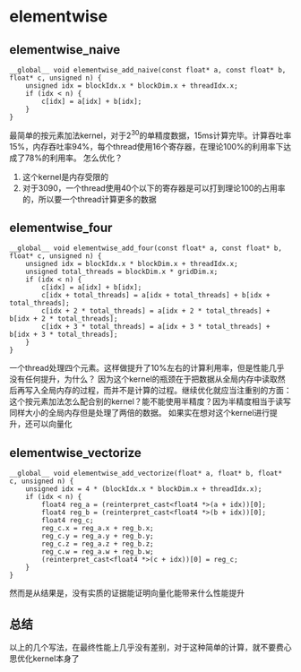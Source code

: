 # elementwise

## elementwise_naive

```cuda
__global__ void elementwise_add_naive(const float* a, const float* b, float* c, unsigned n) {
    unsigned idx = blockIdx.x * blockDim.x + threadIdx.x;
    if (idx < n) {
        c[idx] = a[idx] + b[idx];
    }
}
```

最简单的按元素加法kernel，对于$2^{30}$的单精度数据，15ms计算完毕。计算吞吐率15%，内存吞吐率94%，每个thread使用16个寄存器，在理论100%的利用率下达成了78%的利用率。
怎么优化？
1. 这个kernel是内存受限的
2. 对于3090，一个thread使用40个以下的寄存器是可以打到理论100的占用率的，所以要一个thread计算更多的数据

## elementwise_four

```cuda
__global__ void elementwise_add_four(const float* a, const float* b, float* c, unsigned n) {
    unsigned idx = blockIdx.x * blockDim.x + threadIdx.x;
    unsigned total_threads = blockDim.x * gridDim.x;
    if (idx < n) {
        c[idx] = a[idx] + b[idx];
        c[idx + total_threads] = a[idx + total_threads] + b[idx + total_threads];
        c[idx + 2 * total_threads] = a[idx + 2 * total_threads] + b[idx + 2 * total_threads];
        c[idx + 3 * total_threads] = a[idx + 3 * total_threads] + b[idx + 3 * total_threads];
    }
}
```

一个thread处理四个元素。这样做提升了10%左右的计算利用率，但是性能几乎没有任何提升，为什么？
因为这个kernel的瓶颈在于把数据从全局内存中读取然后再写入全局内存的过程，而并不是计算的过程。继续优化就应当注重别的方面：这个按元素加法怎么配合别的kernel？能不能使用半精度？因为半精度相当于读写同样大小的全局内存但是处理了两倍的数据。
如果实在想对这个kernel进行提升，还可以向量化

## elementwise_vectorize

```cuda
__global__ void elementwise_add_vectorize(float* a, float* b, float* c, unsigned n) {
    unsigned idx = 4 * (blockIdx.x * blockDim.x + threadIdx.x);
    if (idx < n) {
        float4 reg_a = (reinterpret_cast<float4 *>(a + idx))[0];
        float4 reg_b = (reinterpret_cast<float4 *>(b + idx))[0];
        float4 reg_c;
        reg_c.x = reg_a.x + reg_b.x;
        reg_c.y = reg_a.y + reg_b.y;
        reg_c.z = reg_a.z + reg_b.z;
        reg_c.w = reg_a.w + reg_b.w;
        (reinterpret_cast<float4 *>(c + idx))[0] = reg_c;
    }
}
```

然而是从结果是，没有实质的证据能证明向量化能带来什么性能提升


## 总结

以上的几个写法，在最终性能上几乎没有差别，对于这种简单的计算，就不要费心思优化kernel本身了